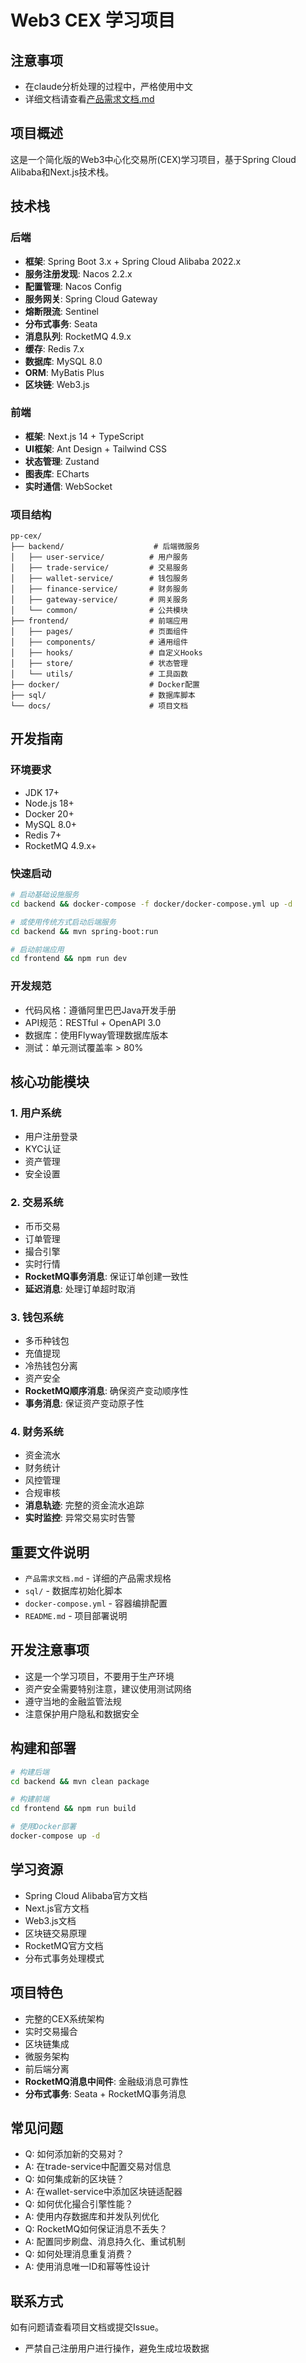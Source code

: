 # Web3 CEX 学习项目

## 注意事项  
- 在claude分析处理的过程中，严格使用中文
- 详细文档请查看[产品需求文档.md](docs/产品需求文档.md)

## 项目概述
这是一个简化版的Web3中心化交易所(CEX)学习项目，基于Spring Cloud Alibaba和Next.js技术栈。

## 技术栈

### 后端
- **框架**: Spring Boot 3.x + Spring Cloud Alibaba 2022.x
- **服务注册发现**: Nacos 2.2.x
- **配置管理**: Nacos Config
- **服务网关**: Spring Cloud Gateway
- **熔断限流**: Sentinel
- **分布式事务**: Seata
- **消息队列**: RocketMQ 4.9.x
- **缓存**: Redis 7.x
- **数据库**: MySQL 8.0
- **ORM**: MyBatis Plus
- **区块链**: Web3.js

### 前端
- **框架**: Next.js 14 + TypeScript
- **UI框架**: Ant Design + Tailwind CSS
- **状态管理**: Zustand
- **图表库**: ECharts
- **实时通信**: WebSocket

### 项目结构
```
pp-cex/
├── backend/                    # 后端微服务
│   ├── user-service/          # 用户服务
│   ├── trade-service/         # 交易服务
│   ├── wallet-service/        # 钱包服务
│   ├── finance-service/       # 财务服务
│   ├── gateway-service/       # 网关服务
│   └── common/                # 公共模块
├── frontend/                  # 前端应用
│   ├── pages/                 # 页面组件
│   ├── components/            # 通用组件
│   ├── hooks/                 # 自定义Hooks
│   ├── store/                 # 状态管理
│   └── utils/                 # 工具函数
├── docker/                    # Docker配置
├── sql/                       # 数据库脚本
└── docs/                      # 项目文档
```

## 开发指南

### 环境要求
- JDK 17+
- Node.js 18+
- Docker 20+
- MySQL 8.0+
- Redis 7+
- RocketMQ 4.9.x+

### 快速启动
```bash
# 启动基础设施服务
cd backend && docker-compose -f docker/docker-compose.yml up -d

# 或使用传统方式启动后端服务
cd backend && mvn spring-boot:run

# 启动前端应用
cd frontend && npm run dev
```

### 开发规范
- 代码风格：遵循阿里巴巴Java开发手册
- API规范：RESTful + OpenAPI 3.0
- 数据库：使用Flyway管理数据库版本
- 测试：单元测试覆盖率 > 80%

## 核心功能模块

### 1. 用户系统
- 用户注册登录
- KYC认证
- 资产管理
- 安全设置

### 2. 交易系统
- 币币交易
- 订单管理
- 撮合引擎
- 实时行情
- **RocketMQ事务消息**: 保证订单创建一致性
- **延迟消息**: 处理订单超时取消

### 3. 钱包系统
- 多币种钱包
- 充值提现
- 冷热钱包分离
- 资产安全
- **RocketMQ顺序消息**: 确保资产变动顺序性
- **事务消息**: 保证资产变动原子性

### 4. 财务系统
- 资金流水
- 财务统计
- 风控管理
- 合规审核
- **消息轨迹**: 完整的资金流水追踪
- **实时监控**: 异常交易实时告警

## 重要文件说明
- `产品需求文档.md` - 详细的产品需求规格
- `sql/` - 数据库初始化脚本
- `docker-compose.yml` - 容器编排配置
- `README.md` - 项目部署说明

## 开发注意事项
- 这是一个学习项目，不要用于生产环境
- 资产安全需要特别注意，建议使用测试网络
- 遵守当地的金融监管法规
- 注意保护用户隐私和数据安全

## 构建和部署
```bash
# 构建后端
cd backend && mvn clean package

# 构建前端
cd frontend && npm run build

# 使用Docker部署
docker-compose up -d
```

## 学习资源
- Spring Cloud Alibaba官方文档
- Next.js官方文档
- Web3.js文档
- 区块链交易原理
- RocketMQ官方文档
- 分布式事务处理模式

## 项目特色
- 完整的CEX系统架构
- 实时交易撮合
- 区块链集成
- 微服务架构
- 前后端分离
- **RocketMQ消息中间件**: 金融级消息可靠性
- **分布式事务**: Seata + RocketMQ事务消息

## 常见问题
- Q: 如何添加新的交易对？
- A: 在trade-service中配置交易对信息
- Q: 如何集成新的区块链？
- A: 在wallet-service中添加区块链适配器
- Q: 如何优化撮合引擎性能？
- A: 使用内存数据库和并发队列优化
- Q: RocketMQ如何保证消息不丢失？
- A: 配置同步刷盘、消息持久化、重试机制
- Q: 如何处理消息重复消费？
- A: 使用消息唯一ID和幂等性设计

## 联系方式
如有问题请查看项目文档或提交Issue。
- 严禁自己注册用户进行操作，避免生成垃圾数据